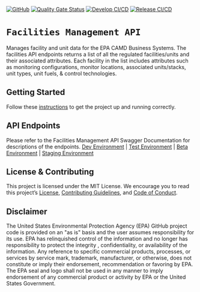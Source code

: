 [![GitHub](https://img.shields.io/github/license/US-EPA-CAMD/easey-facilities-api)](https://github.com/US-EPA-CAMD/easey-facilities-api/blob/develop/LICENSE)
[![Quality Gate Status](https://sonarcloud.io/api/project_badges/measure?project=US-EPA-CAMD_easey-facilities-api&metric=alert_status)](https://sonarcloud.io/dashboard?id=US-EPA-CAMD_easey-facilities-api)
[![Develop CI/CD](https://github.com/US-EPA-CAMD/easey-facilities-api/workflows/Develop%20Branch%20Workflow/badge.svg)](https://github.com/US-EPA-CAMD/easey-facilities-api/actions)
[![Release CI/CD](https://github.com/US-EPA-CAMD/easey-facilities-api/workflows/Release%20Branch%20Workflow/badge.svg)](https://github.com/US-EPA-CAMD/easey-facilities-api/actions)<br>

# `Facilities Management API`
Manages facility and unit data for the EPA CAMD Business Systems. The facilities API endpoints returns a list of all the regulated facilities/units and their associated attributes. Each facility in the list includes attributes such as monitoring configurations, monitor locations, associated units/stacks, unit types, unit fuels, & control technologies.​

## Getting Started

Follow these [instructions](https://github.com/US-EPA-CAMD/devops/blob/master/GETTING-STARTED.md) to get the project up and running correctly.

## API Endpoints

Please refer to the Facilities Management API Swagger Documentation for descriptions of the endpoints.
[Dev Environment](https://api.epa.gov/easey/dev/facilities-mgmt/swagger/) | [Test Environment](https://api.epa.gov/easey/test/facilities-mgmt/swagger/) | [Beta Environment](https://api.epa.gov/easey/beta/facilities-mgmt/swagger/) | [Staging Environment](https://api.epa.gov/easey/staging/facilities-mgmt/swagger/)

## License & Contributing

This project is licensed under the MIT License. We encourage you to read this project’s [License](LICENSE), [Contributing Guidelines](CONTRIBUTING.md), and [Code of Conduct](CODE-OF-CONDUCT.md).

## Disclaimer
The United States Environmental Protection Agency (EPA) GitHub project code is provided on an "as is" basis and the user assumes responsibility for its use. EPA has relinquished control of the information and no longer has responsibility to protect the integrity , confidentiality, or availability of the information. Any reference to specific commercial products, processes, or services by service mark, trademark, manufacturer, or otherwise, does not constitute or imply their endorsement, recommendation or favoring by EPA. The EPA seal and logo shall not be used in any manner to imply endorsement of any commercial product or activity by EPA or the United States Government.
